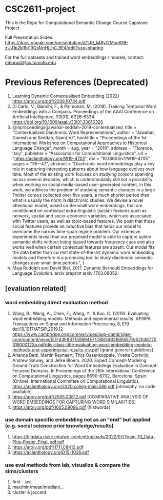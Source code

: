 # CSC2611-project
This is the Repo for Computational Semantic Change Course Capstone Project.

Full Presentation Slides: https://docs.google.com/presentation/d/1J9_k48yt2Msn836-zUJ1p2kl1bj13QsNrtHj_hC_9E4/edit?usp=sharing

For the full datasets and trained word embeddings / models, contact: mhorusli@cs.toronto.edu
# Previous References (Deprecated)

1. Learning Dynamic Contextualised Embedding (2022) https://arxiv.org/pdf/2208.10734.pdf 
2. Di Carlo, V., Bianchi, F., & Palmonari, M. (2019). Training Temporal Word Embeddings with a Compass. Proceedings of the AAAI Conference on Artificial Intelligence, 33(01), 6326-6334. https://doi.org/10.1609/aaai.v33i01.33016326 
3. @inproceedings{jawahar-seddah-2019-contextualized,
    title = "Contextualized Diachronic Word Representations",
    author = "Jawahar, Ganesh  and
      Seddah, Djam{\'e}",
    booktitle = "Proceedings of the 1st International Workshop on Computational Approaches to Historical Language Change",
    month = aug,
    year = "2019",
    address = "Florence, Italy",
    publisher = "Association for Computational Linguistics",
    url = "https://aclanthology.org/W19-4705",
    doi = "10.18653/v1/W19-4705",
    pages = "35--47",
    abstract = "Diachronic word embeddings play a key role in capturing interesting patterns about how language evolves over time. Most of the existing work focuses on studying corpora spanning across several decades, which is understandably still not a possibility when working on social media-based user-generated content. In this work, we address the problem of studying semantic changes in a large Twitter corpus collected over five years, a much shorter period than what is usually the norm in diachronic studies. We devise a novel attentional model, based on Bernoulli word embeddings, that are conditioned on contextual extra-linguistic (social) features such as network, spatial and socio-economic variables, which are associated with Twitter users, as well as topic-based features. We posit that these social features provide an inductive bias that helps our model to overcome the narrow time-span regime problem. Our extensive experiments reveal that our proposed model is able to capture subtle semantic shifts without being biased towards frequency cues and also works well when certain contextual features are absent. Our model fits the data better than current state-of-the-art dynamic word embedding models and therefore is a promising tool to study diachronic semantic changes over small time periods.",
}
4. Maja Rudolph and David Blei, 2017. Dynamic Bernoulli Embeddings for Language Evolution. arxiv preprint arxiv:1703.08052.
## [evaluation related]
### word embedding direct evaluation method
1. Wang, B., Wang, A., Chen, F., Wang, Y., & Kuo, C. (2019). Evaluating word embedding models: Methods and experimental results. APSIPA Transactions on Signal and Information Processing, 8, E19. doi:10.1017/ATSIP.2019.12 https://www.cambridge.org/core/services/aop-cambridge-core/content/view/EDF43F837150B94E71DBB36B28B85E79/S204877031900012Xa.pdf/div-class-title-evaluating-word-embedding-models-methods-and-experimental-results-div.pdf [grand general guidelines]
2. Arianna Betti, Martin Reynaert, Thijs Ossenkoppele, Yvette Oortwijn, Andrew Salway, and Jelke Bloem. 2020. Expert Concept-Modeling Ground Truth Construction for Word Embeddings Evaluation in Concept-Focused Domains. In Proceedings of the 28th International Conference on Computational Linguistics, pages 6690–6702, Barcelona, Spain (Online). International Committee on Computational Linguistics. https://aclanthology.org/2020.coling-main.586.pdf [philosphy, no code available]
3. https://arxiv.org/pdf/2005.03812.pdf [COMPARATIVE ANALYSIS OF WORD EMBEDDINGS FOR CAPTURING WORD SIMILARITIES]
4. https://arxiv.org/pdf/1605.09096.pdf [histwords]
### use domain specific embedding not as an "end" but applied (e.g. social science prior knowledge/results)
1. https://bigdata.duke.edu/wp-content/uploads/2022/07/Team-19_Data-Plus-Poster_Final_pdf.pdf
2. https://arxiv.org/pdf/1711.08412.pdf
3. https://aclanthology.org/D15-1036.pdf
### use eval methods from lab, visualize & compare the sims/clusters
1. first - last
2. max/min/mean/median/...
3. cluster & jaccard
